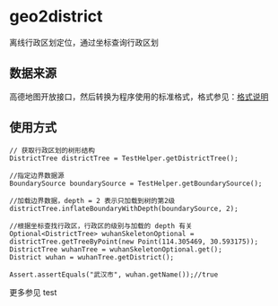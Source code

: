 # geo2district

离线行政区划定位，通过坐标查询行政区划

## 数据来源

高德地图开放接口，然后转换为程序使用的标准格式，格式参见：[格式说明](./doc)

## 使用方式

    // 获取行政区划的树形结构
    DistrictTree districtTree = TestHelper.getDistrictTree();

    //指定边界数据源
    BoundarySource boundarySource = TestHelper.getBoundarySource();

    //加载边界数据，depth = 2 表示只加载到树的第2级
    districtTree.inflateBoundaryWithDepth(boundarySource, 2);

    //根据坐标查找行政区，行政区的级别与加载的 depth 有关
    Optional<DistrictTree> wuhanSkeletonOptional = districtTree.getTreeByPoint(new Point(114.305469, 30.593175));
    DistrictTree wuhanTree = wuhanSkeletonOptional.get();
    District wuhan = wuhanTree.getDistrict();

    Assert.assertEquals("武汉市", wuhan.getName());//true


更多参见 test